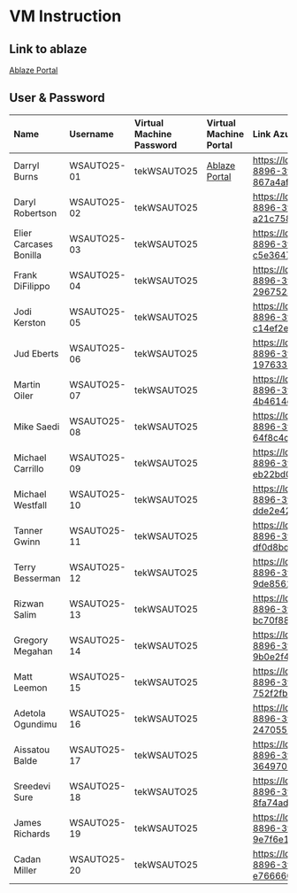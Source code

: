 # VM Instruction

## Link to ablaze

[Ablaze Portal](https://my.ablazedesktop.com)

## User & Password


| Name                   | Username    | Virtual Machine Password   | Virtual Machine Portal                        | Link Azure confirmation | 
|:-----------------------|:------------|:---------------------------|:----------------------------------------------|:------------------------|
| Darryl Burns           | WSAUTO25-01 | tekWSAUTO25                | [Ablaze Portal](https://my.ablazedesktop.com) | https://login.microsoftonline.com/redeem?rd=https%3a%2f%2finvitations.microsoft.com%2fredeem%2f%3ftenant%3d20439113-2718-46f3-8896-3f7b5851f011%26user%3da0e15ae3-56cf-4f0d-8e55-867a4af9d7bf%26ticket%3dvAPx%25252fUg8PZsji1DdT4sIpqXtbado6heuvArARtmM4eU%25253d%26ver%3d2.0 |
| Daryl Robertson        | WSAUTO25-02 | tekWSAUTO25                |                                               | https://login.microsoftonline.com/redeem?rd=https%3a%2f%2finvitations.microsoft.com%2fredeem%2f%3ftenant%3d20439113-2718-46f3-8896-3f7b5851f011%26user%3da0d8265e-3a23-4238-9372-a21c7588ca83%26ticket%3dUKhqWgKOugUAdtxgkAowPsjKLPI0JZn0eqpfC9CoupQ%25253d%26ver%3d2.0 |
| Elier Carcases Bonilla | WSAUTO25-03 | tekWSAUTO25                |                                               | https://login.microsoftonline.com/redeem?rd=https%3a%2f%2finvitations.microsoft.com%2fredeem%2f%3ftenant%3d20439113-2718-46f3-8896-3f7b5851f011%26user%3d8c9d10ac-eb7a-4c7b-bcd0-c5e364764e88%26ticket%3dUIPUsf0gRj0Y6ea%25252fc93YaIewbMUAaqpm%25252bAM6LptVfpo%25253d%26ver%3d2.0 |
| Frank DiFilippo        | WSAUTO25-04 | tekWSAUTO25                |                                               | https://login.microsoftonline.com/redeem?rd=https%3a%2f%2finvitations.microsoft.com%2fredeem%2f%3ftenant%3d20439113-2718-46f3-8896-3f7b5851f011%26user%3dfb405347-e6a3-4b44-a4d9-296752abb186%26ticket%3d0iRXr%25252fQHNbLMnRCVyjvHe%25252f0sT%25252bQWSr92%25252bJ4UzLqyKdw%25253d%26ver%3d2.0 |
| Jodi Kerston           | WSAUTO25-05 | tekWSAUTO25                |                                               | https://login.microsoftonline.com/redeem?rd=https%3a%2f%2finvitations.microsoft.com%2fredeem%2f%3ftenant%3d20439113-2718-46f3-8896-3f7b5851f011%26user%3df03b5296-ade8-4f08-95d6-c14ef2e4ff4a%26ticket%3dKd3m7kloRa8gMCKHLzt%25252fC7%25252fb8MR3f8j8xVPw7L1gfeY%25253d%26ver%3d2.0 |
| Jud Eberts             | WSAUTO25-06 | tekWSAUTO25                |                                               | https://login.microsoftonline.com/redeem?rd=https%3a%2f%2finvitations.microsoft.com%2fredeem%2f%3ftenant%3d20439113-2718-46f3-8896-3f7b5851f011%26user%3d7231664e-f4db-499d-9e1e-1976339f12aa%26ticket%3dAE%25252ftKV0PDIda07iHkPK2OjY0h6UvkSjP6qnYnJM5p8I%25253d%26ver%3d2.0 |
| Martin Oiler           | WSAUTO25-07 | tekWSAUTO25                |                                               | https://login.microsoftonline.com/redeem?rd=https%3a%2f%2finvitations.microsoft.com%2fredeem%2f%3ftenant%3d20439113-2718-46f3-8896-3f7b5851f011%26user%3d8a08d0ea-65e1-4555-8200-4b4614caba59%26ticket%3dp1RVQuu2KOKPa4cPaWL1ESJS8%25252b8oE8qc8Ukwwxbm38Q%25253d%26ver%3d2.0 |
| Mike Saedi             | WSAUTO25-08 | tekWSAUTO25                |                                               | https://login.microsoftonline.com/redeem?rd=https%3a%2f%2finvitations.microsoft.com%2fredeem%2f%3ftenant%3d20439113-2718-46f3-8896-3f7b5851f011%26user%3db4b978f2-5b21-4541-8002-64f8c4d1142a%26ticket%3dZYextjxGZ4JMa4MCx8WyC1eMELki0%25252fm8fNCYV9nQdrc%25253d%26ver%3d2.0 |
| Michael Carrillo       | WSAUTO25-09 | tekWSAUTO25                |                                               | https://login.microsoftonline.com/redeem?rd=https%3a%2f%2finvitations.microsoft.com%2fredeem%2f%3ftenant%3d20439113-2718-46f3-8896-3f7b5851f011%26user%3d6f05767f-a63e-40e0-b1a0-eb22bd05e555%26ticket%3dzCEXAp0xW1CdWw%25252fVkGOtN23RbNLH5A35eFyI6L1kQ1A%25253d%26ver%3d2.0 |
| Michael Westfall       | WSAUTO25-10 | tekWSAUTO25                |                                               | https://login.microsoftonline.com/redeem?rd=https%3a%2f%2finvitations.microsoft.com%2fredeem%2f%3ftenant%3d20439113-2718-46f3-8896-3f7b5851f011%26user%3da4d40f9b-fe0c-466e-9412-dde2e42bd862%26ticket%3dK4FsxCVwwfyu0Rv2rkcNRdtrlIZ0YuULKgnjCNdXe8g%25253d%26ver%3d2.0 |
| Tanner Gwinn           | WSAUTO25-11 | tekWSAUTO25                |                                               | https://login.microsoftonline.com/redeem?rd=https%3a%2f%2finvitations.microsoft.com%2fredeem%2f%3ftenant%3d20439113-2718-46f3-8896-3f7b5851f011%26user%3d9643a775-d4d3-4cc6-b314-df0d8bd1a924%26ticket%3ddSxvXwJ7iXXn7353aCFU4f7yZPbjK6McIWKSWiLmiLw%25253d%26ver%3d2.0 |
| Terry Besserman        | WSAUTO25-12 | tekWSAUTO25                |                                               | https://login.microsoftonline.com/redeem?rd=https%3a%2f%2finvitations.microsoft.com%2fredeem%2f%3ftenant%3d20439113-2718-46f3-8896-3f7b5851f011%26user%3d6cbfd4b7-2a2d-417b-93c0-9de85612d24f%26ticket%3dROrpr5g47ThRJLo6JDcGXLtUbN%25252bToPxKFFKzceJJ9uA%25253d%26ver%3d2.0 |
| Rizwan Salim           | WSAUTO25-13 | tekWSAUTO25                |                                               | https://login.microsoftonline.com/redeem?rd=https%3a%2f%2finvitations.microsoft.com%2fredeem%2f%3ftenant%3d20439113-2718-46f3-8896-3f7b5851f011%26user%3d8b98760b-9a77-410d-bcc3-bc70f8815079%26ticket%3dYyh%25252buegRsTinWmqCTPutpRR890H%25252flpD26H3rQqymBbc%25253d%26ver%3d2.0 |
| Gregory Megahan        | WSAUTO25-14 | tekWSAUTO25                |                                               | https://login.microsoftonline.com/redeem?rd=https%3a%2f%2finvitations.microsoft.com%2fredeem%2f%3ftenant%3d20439113-2718-46f3-8896-3f7b5851f011%26user%3d2d355e0a-f620-4306-9159-9b0e2f41625d%26ticket%3d%25252fOYrI0EMlAasNXI4kz8LXwCBxI9TzLhwMKyjwvVt%25252ftI%25253d%26ver%3d2.0 |
| Matt Leemon            | WSAUTO25-15 | tekWSAUTO25                |                                               | https://login.microsoftonline.com/redeem?rd=https%3a%2f%2finvitations.microsoft.com%2fredeem%2f%3ftenant%3d20439113-2718-46f3-8896-3f7b5851f011%26user%3dde5427cb-db32-4b88-8634-752f2fb78e2f%26ticket%3dYMZvv%25252fmBHC%25252bFuvMScdWYuRrBVs7HlmArPts3ETxVmsQ%25253d%26ver%3d2.0 |
| Adetola Ogundimu       | WSAUTO25-16 | tekWSAUTO25                |                                               | https://login.microsoftonline.com/redeem?rd=https%3a%2f%2finvitations.microsoft.com%2fredeem%2f%3ftenant%3d20439113-2718-46f3-8896-3f7b5851f011%26user%3d7a7d5bb1-b809-4141-893a-247055b3c0e8%26ticket%3dz2UKgFcXa7TEUifr2Z%25252fAFfkeoCNVM6UKV2i4ueP1vho%25253d%26ver%3d2.0 |
| Aissatou Balde         | WSAUTO25-17 | tekWSAUTO25                |                                               | https://login.microsoftonline.com/redeem?rd=https%3a%2f%2finvitations.microsoft.com%2fredeem%2f%3ftenant%3d20439113-2718-46f3-8896-3f7b5851f011%26user%3dfa6c6064-b23f-4807-bd93-364970480d2e%26ticket%3dhwePCsOVtE1%25252b7ebPFmpBNy2JStz7GnXm6BvTq10I730%25253d%26ver%3d2.0 |
| Sreedevi Sure          | WSAUTO25-18 | tekWSAUTO25                |                                               | https://login.microsoftonline.com/redeem?rd=https%3a%2f%2finvitations.microsoft.com%2fredeem%2f%3ftenant%3d20439113-2718-46f3-8896-3f7b5851f011%26user%3dcbecf292-48a5-4605-ba9c-8fa74ad39776%26ticket%3duA01jc8lqbpIN5ffCJRTAK0x5UjVUcv%25252bNFLDSD%25252fLhbw%25253d%26ver%3d2.0 |
| James Richards         | WSAUTO25-19 | tekWSAUTO25                |                                               | https://login.microsoftonline.com/redeem?rd=https%3a%2f%2finvitations.microsoft.com%2fredeem%2f%3ftenant%3d20439113-2718-46f3-8896-3f7b5851f011%26user%3d5d2f5e33-73b4-45e6-acb6-9e7f6e1c9a58%26ticket%3d1QCbkl5AY7FtfmVZ4nXP1vKYEebLEq2dkh8yAtaYk6c%25253d%26ver%3d2.0 |
| Cadan Miller           | WSAUTO25-20 | tekWSAUTO25                |                                               | https://login.microsoftonline.com/redeem?rd=https%3a%2f%2finvitations.microsoft.com%2fredeem%2f%3ftenant%3d20439113-2718-46f3-8896-3f7b5851f011%26user%3df12eedcc-6246-43a7-bbee-e766660c4b8c%26ticket%3doU8XcR9iQzklQ0kKWMKkzPf8p9orPK94kKpx%25252fD%25252fzrpk%25253d%26ver%3d2.0 |

